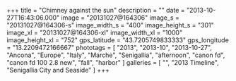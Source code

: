 +++
title = "Chimney against the sun"
description = ""
date = "2013-10-27T16:43:06.000"
image = "20131027@164306"
image_s = "20131027@164306-s"
image_width_s = "400"
image_height_s = "301"
image_xl = "20131027@164306-xl"
image_width_xl = "1000"
image_height_xl = "752"
gps_latitude = "43.7205749833333"
gps_longitude = "13.2209472166667"
phototags = [ "2013", "2013-10", "2013-10-27", "Ancona", "Europe", "Italy", "Marche", "Senigallia", "afternoon", "canon fd", "canon fd 100 2.8 new", "fall", "harbor" ]
galleries = [ "", "2013 Timeline", "Senigallia City and Seaside" ]
+++
